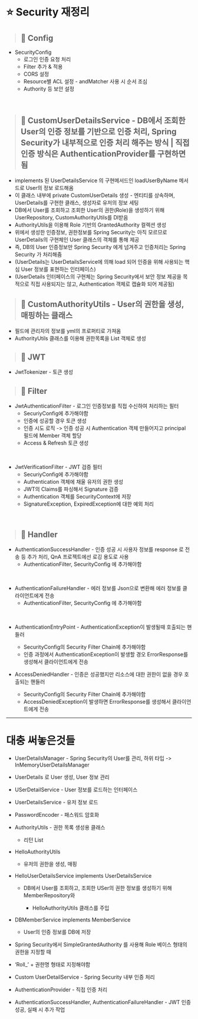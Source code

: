 # ⭐ Security 재정리

> ## 📌 Config
* SecurityConfig
  * 로그인 인증 요청 처리
  * Filter 추가 & 적용
  * CORS 설정
  * Resource별 ACL 설정 - andMatcher 사용 시 순서 조심
  * Authority 등 보안 설정

<br>

> ## 📌 CustomUserDetailsService - DB에서 조회한 User의 인증 정보를 기반으로 인증 처리, Spring Security가 내부적으로 인증 처리 해주는 방식 | 직접 인증 방식은 AuthenticationProvider를 구현하면 됨
* implements 된 UserDetailsService 의 구현메서드인 loadUserByName 메서드로 User의 정보 로드해옴
* 이 클래스 내부에 private CustomUserDetails 생성 - 엔티티를 상속하며, UserDetails를 구현한 클래스, 생성자로 유저의 정보 세팅
* DB에서 User를 조회하고 조회한 User의 권한(Role)을 생성하기 위해 UserRepository, CustomAuthorityUtils를 DI받음
* AuthorityUtils을 이용해 Role 기반의 GrantedAuthority 컬렉션 생성
* 위에서 생성한 인증정보, 권한정보를 Spring Security는 아직 모르므로 UserDetails의 구현체인 User 클래스의 객체를 통해 제공
* 즉, DB의 User 인증정보만 Spring Security 에게 넘겨주고 인증처리는 Spring Security 가 처리해줌
* (UserDetails는 UserDetailsService에 의해 load 되어 인증을 위해 사용되는 핵심 User 정보를 표현하는 인터페이스)
* (UserDetails 인터페이스의 구현체는 Spring Security에서 보안 정보 제공을 목적으로 직접 사용되지는 않고, Authentication 객체로 캡슐화 되어 제공됨)

> ## 📌 CustomAuthorityUtils - User의 권한을 생성, 매핑하는 클래스
* 필드에 관리자의 정보를 yml의 프로퍼티로 가져옴
* AuthorityUtils 클래스를 이용해 권한목록을 List<GrantedAuthority> 객체로 생성

> ## 📌 JWT
* JwtTokenizer - 토큰 생성

> ## 📌 Filter
* JwtAuthenticationFilter - 로그인 인증정보를 직접 수신하여 처리하는 필터
  * SecuriyConfig에 추가해야함
  * 인증에 성공할 경우 토큰 생성
  * 인증 시도 로직 -> 인증 성공 시 Authentication 객체 만들어지고 principal 필드에 Member 객체 할당
  * Access & Refresh 토큰 생성

<br>

* JwtVerificationFilter - JWT 검증 필터
  * SecuriyConfig에 추가해야함
  * Authentication 객체에 채울 유저의 권한 생성
  * JWT의 Claims를 파싱해서 Signature 검증
  * Authentication 객체를 SecurityContext에 저장
  * SignatureException, ExpiredException에 대한 예외 처리

<br>

> ## 📌 Handler
* AuthenticationSuccessHandler - 인증 성공 시 사용자 정보를 response 로 전송 등 추가 처리, QnA 프로젝트에선 로깅 용도로 사용
  * AuthenticationFilter, SecurityConfig 에 추가해야함

<br>

* AuthenticationFailureHandler - 에러 정보를 Json으로 변환해 에러 정보를 클라이언트에게 전송
  * AuthenticationFilter, SecurityConfig 에 추가해야함

<br>

* AuthenticationEntryPoint - AuthenticationException이 발생될때 호출되는 핸들러
  * SecurityConfig의 Security Filter Chain에 추가해야함
  * 인증 과정에서 AuthenticationException이 발생할 경오 ErrorResponse를 생성해서 클라이언트에게 전송

* AccessDeniedHandler - 인증은 성공했지만 리소스에 대한 권한이 없을 경우 호출되는 핸들러
  * SecurityConfig의 Security Filter Chain에 추가해야함
  * AccessDeniedException이 발생하면 ErrorResponse를 생성해서 클라이언트에게 전송

---

# 대충 써놓은것들

* UserDetailsManager - Spring Security의 User를 관리, 하위 타입 -> InMemoryUserDetailsManager

* UserDetails 로 User 생성, User 정보 관리

* USerDetailService - User 정보를 로드하는 인터페이스

* UserDetailsService - 유저 정보 로드

* PasswordEncoder - 패스워드 암호화

* AuthorityUtils - 권한 목록 생성용 클래스

  * 리턴 List<GrantedAuthority>

* HelloAuthorityUtils

  * 유저의 권한을 생성, 매핑

* HelloUserDetailsService implements UserDetailsService

  * DB에서 User를 조회하고, 조회한 USer의 권한 정보를 생성하기 위해 MemberRepository와

    * HelloAuthorityUtils 클래스를 주입

* DBMemberService implements MemberService

  * User의 인증 정보를 DB에 저장

* Spring Security에서 SimpleGrantedAuthority 를 사용해 Role 베이스 형태의 권한을 지정할 때

* ‘Roll_’ + 권한명 형태로 지정해야함

* Custom UserDetailService - Spring Security 내부 인증 처리

* AuthenticationProvider - 직접 인증 처리

* AuthenticationSuccessHandler, AuthenticationFailureHandler - JWT 인증 성공, 실패 시 추가 작업